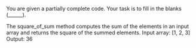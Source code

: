 You are given a partially complete code. Your task is to fill in the blanks (______).

The square_of_sum method computes the sum of the elements in an input array and returns the square of the summed elements.
Input array: [1, 2, 3]
Output: 36